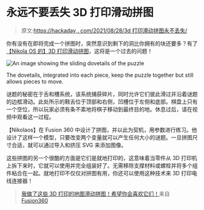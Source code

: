 # 永远不要丢失 3D 打印滑动拼图

> 原文:[https://hackaday . com/2021/08/28/3d 打印滑动拼图永不丢失/](https://hackaday.com/2021/08/28/never-lose-a-piece-with-3d-printed-sliding-puzzles/)

你有没有在即将完成一个拼图时，突然意识到剩下的洞比你拥有的块还要多？有了[【Nikola OS 的】3D 打印滑动拼图](https://www.instructables.com/Map-Sliding-Puzzle-3D-Printed/)，这将是一个过去的问题！

![An image showing the sliding dovetails of the puzzle](../Images/6f8f2aa3396d01ae7e51210b0a745e76.png)

The dovetails, integrated into each piece, keep the puzzle together but still allows pieces to move.

谜题的秘密在于舌和槽系统，该系统捕获碎片，同时允许它们彼此滑过并沿着谜题的边框滑动。此处所示的鞋舌位于顶部和右侧，凹槽位于左侧和底部。棋盘上只有一个空位，所以玩家必须有条不紊地将棋子移动到最终目的地。休息过后，请在视频中观看这一过程。

【Nikolaos】在 Fusion 360 中设计了拼图，并以此为契机，用参数进行练习。他设计了这样一个模型，只要改变两个变量就可以产生任何大小的谜题。一旦拼图尺寸合适，就可以通过导入和挤压 SVG 来添加图像。

这些拼图的另一个很酷的方面是它们是就地打印的，这意味着当零件从 3D 打印机上拆下来时，它就可以使用并完全组装好了。无需移除支撑材料或螺栓并将多个组件粘合在一起。就地打印不仅仅对拼图有用，你还可以使用这种技术来 3D 打印电线连接器！

> [我做了这些 3D 打印的地图滑动拼图！希望你会喜欢它们！](https://www.reddit.com/r/Fusion360/comments/pc66h9/i_made_these_3d_printed_map_sliding_puzzles_hope/?ref_source=embed&ref=share)来自 [Fusion360](https://www.reddit.com/r/Fusion360/)
